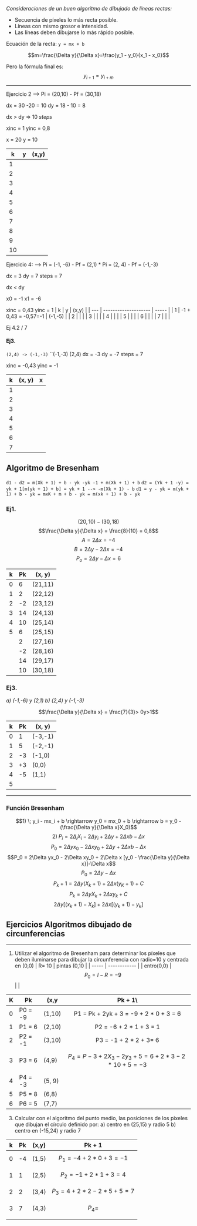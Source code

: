 
*Consideraciones de un buen algoritmo de dibujado de líneas rectas:*
* Secuencia de píxeles lo más recta posible.
* Líneas con mismo grosor e intensidad.
* Las líneas deben dibujarse lo más rápido posible. 

Ecuación de la recta: ``y = mx + b`` 

$$m=\frac{\Delta y}{\Delta x}=\frac{y_1 - y_0}{x_1 - x_0}$$

Pero la fórmula final es:
$$y_{i+1} = y_{i + m}$$

----
Ejercicio 2 --> Pi = (20,10) - Pf = (30,18)

dx = 30 -20 = 10
dy = 18 - 10 = 8

dx > dy => 10 *steps*

xinc = 1
yinc = 0,8

x = 20
y = 10

| k   | y   | (x,y) |
| --- | --- | ----- |
| 1   |     |       |
| 2   |     |       |
| 3   |     |       |
| 4   |     |       |
| 5   |     |       |
| 6   |     |       |
| 7   |     |       |
| 8   |     |       |
| 9   |     |       |
| 10  |     |       |


Ejercicio 4:
--> Pi = (-1, -6) - Pf = (2,1) * Pi = (2, 4) - Pf = (-1,-3)

dx = 3
dy = 7
steps = 7

dx < dy 

x0 = -1
x1 = -6

xinc = 0,43
yinc = 1
| k   | y                    | (x,y) |
| --- | -------------------- | ----- |
| 1   | -1 + 0,43 = -0,57=-1 |  (-1,-5)     |
| 2   |                      |       |
| 3   |                      |       |
| 4   |                      |       |
| 5   |                      |       |
| 6   |                      |       |
| 7   |                      |       |

Ej 4.2 / 7

#### Ej3.

``(2,4) -> (-1,-3)``
``(-1,-3) (2,4)
dx = -3
dy = -7
	steps = 7

xinc = -0,43
yinc = -1

| k   | (x, y) | x   |
| --- | ----- | --- |
| 1   |       |     |
| 2   |       |     |
| 3   |       |     |
| 4   |       |     |
| 5   |       |     |
| 6   |       |     |
| 7   |       ||

## Algoritmo de Bresenham

``d1 - d2 = m(Xk + 1) + b - yk -yk -1 + m(Xk + 1) + b``
``d2 = (Yk + 1 -y) = yk + 1[m(yk + 1) + b] = yk + 1 --> -m(Xk + 1) - b``
``d1 = y - yk = m(yk + 1) + b - yk = mxK + m + b - yk = m(xk + 1) + b - yk``

### Ej1.

$$(20, 10) - (30,18)$$
$$\frac{\Delta y}{\Delta x} = \frac{8}{10} = 0,8$$
$$ A =2\Delta x = -4$$
$$ B =2\Delta y-2 \Delta x = -4$$
$$ P_o =2\Delta y-\Delta x = 6$$

| k   | Pk  | (x, y)  |
| --- | --- | ------- |
| 0   | 6   | (21,11) |
| 1   | 2   | (22,12) |
| 2   | -2  | (23,12) |
| 3   | 14  | (24,13) |
| 4   | 10  | (25,14) |
| 5   | 6   | (25,15) |
|     | 2   | (27,16)        |
|     | -2  | (28,16)        |
|     | 14  |  (29,17)       |
|     |  10   |  (30,18)       |

### Ej3.
*a) (-1,-6) y (2,1)
b) (2,4) y (-1,-3)*

$$\frac{\Delta y}{\Delta x} = \frac{7}{3}> 0y>1$$

| k   | Pk  | (x, y)  |
| --- | --- | ------- |
| 0   | 1   | (-3,-1) |
| 1   |  5   |  (-2,-1)       |
| 2   |   -3  | (-1,0)        |
| 3   | +3    | (0,0)        |
| 4   |  -5   |  (1,1)       |
|  5   |     |         |

----
### Función Bresenham
$$1) \; y_i - mx_i + b \rightarrow y_0 = mx_0 + b \rightarrow b = y_0 -(\frac{\Delta y}{\Delta x}X_0)$$
$$2) \; P_i = 2\Delta_i X_i - 2\Delta y_i + 2\Delta y + 2\Delta xb - \Delta x$$
$$P_0 = 2\Delta y x_0 - 2\Delta xy_0 + 2\Delta y + 2\Delta xb - \Delta x$$
$$P_0 = 2\Delta yx_0 - 2\Delta xy_0 + 2\Delta x [y_0 - \frac{\Delta y}{\Delta x}]-\Delta x$$
$$P_0 = 2\Delta y -\Delta x$$
$$P_k + 1 = 2\Delta y (X_k + 1) + 2\Delta x (y_K + 1) + C$$
$$P_k = 2\Delta y X_k + 2\Delta xy_k + C$$
$$2\Delta y [(x_k + 1) - X_k] + 2\Delta x [(y_k + 1) -y_k]$$


## Ejercicios Algoritmos dibujado de circunferencias
----
1. Utilizar el algoritmo de Bresenham para determinar los píxeles que deben iluminarse para dibujar la circunferencia con radio=10 y centrada en (0,0)
| R= 10 | pintas (0,10 |
| ----- | ------------ | 
| entro(0,0)      |  $$P_0 = I - R = -9$$            |     |

| K   | Pk      | (x,y   |                        Pk + 1\                         |
| --- | ------- | ------ |:------------------------------------------------------:|
| 0   | P0 = -9 | (1,10) |         P1 = Pk + 2yk + 3 = -9 + 2 * 0 + 3 = 6         |
| 1   | P1 = 6  | (2,10) |                P2 = -6 + 2 * 1 + 3 = 1                 |
| 2   | P2 = -1 | (3,10) |                 P3 = -1 + 2 * 2 + 3= 6                 |
| 3   | P3 = 6  | (4,9)  | $$P_4 = P-3 + 2X_3 - 2y_3 + 5 = 6+2 * 3-2*10 +5 = -3$$ |
| 4   | P4 = -3 | (5, 9) |                                                        |
| 5   | P5 = 8  | (6,8)  |                                                        |
| 6   | P6 =  5 | (7,7)  |                                                        |

3. Calcular con el algoritmo del punto medio, las posiciones de los pixeles que dibujan el círculo definido por: a) centro en (25,15) y radio 5 b) centro en (-15,24) y radio 7

| k   | Pk  | (x,y) | Pk + 1                    |
| --- | --- | ----- | ------------------------- |
| 0   | -4  | (1,5) | $$P_1 = -4+2*0+3=-1$$     |
| 1   | 1   | (2,5) | $$P_2 = -1+2*1+3 = 4$$    |
| 2   | 2   | (3,4) | $$P_3 = 4+2*2-2*5+5 = 7$$ |
| 3   | 7   | (4,3) | $$P_4 = $$                |
|     |     |       |                           |

